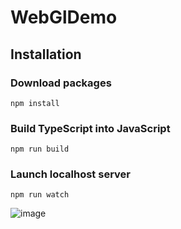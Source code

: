 # WebGlDemo
## Installation 
### Download packages
```
npm install
```
### Build TypeScript into JavaScript
```
npm run build
```
### Launch localhost server
```
npm run watch 
```
![image](https://user-images.githubusercontent.com/33091666/227865665-4eb7da13-78c4-4858-b621-7b36e1ddab60.png)
